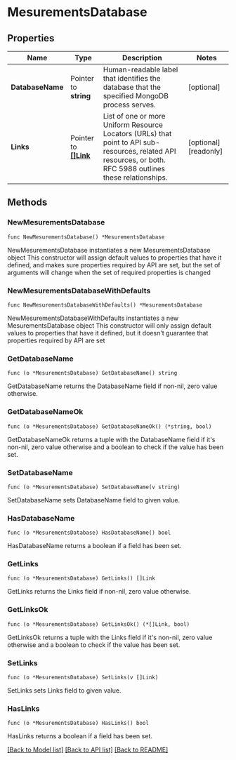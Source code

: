 # MesurementsDatabase

## Properties

Name | Type | Description | Notes
------------ | ------------- | ------------- | -------------
**DatabaseName** | Pointer to **string** | Human-readable label that identifies the database that the specified MongoDB process serves. | [optional] 
**Links** | Pointer to [**[]Link**](Link.md) | List of one or more Uniform Resource Locators (URLs) that point to API sub-resources, related API resources, or both. RFC 5988 outlines these relationships. | [optional] [readonly] 

## Methods

### NewMesurementsDatabase

`func NewMesurementsDatabase() *MesurementsDatabase`

NewMesurementsDatabase instantiates a new MesurementsDatabase object
This constructor will assign default values to properties that have it defined,
and makes sure properties required by API are set, but the set of arguments
will change when the set of required properties is changed

### NewMesurementsDatabaseWithDefaults

`func NewMesurementsDatabaseWithDefaults() *MesurementsDatabase`

NewMesurementsDatabaseWithDefaults instantiates a new MesurementsDatabase object
This constructor will only assign default values to properties that have it defined,
but it doesn't guarantee that properties required by API are set

### GetDatabaseName

`func (o *MesurementsDatabase) GetDatabaseName() string`

GetDatabaseName returns the DatabaseName field if non-nil, zero value otherwise.

### GetDatabaseNameOk

`func (o *MesurementsDatabase) GetDatabaseNameOk() (*string, bool)`

GetDatabaseNameOk returns a tuple with the DatabaseName field if it's non-nil, zero value otherwise
and a boolean to check if the value has been set.

### SetDatabaseName

`func (o *MesurementsDatabase) SetDatabaseName(v string)`

SetDatabaseName sets DatabaseName field to given value.

### HasDatabaseName

`func (o *MesurementsDatabase) HasDatabaseName() bool`

HasDatabaseName returns a boolean if a field has been set.
### GetLinks

`func (o *MesurementsDatabase) GetLinks() []Link`

GetLinks returns the Links field if non-nil, zero value otherwise.

### GetLinksOk

`func (o *MesurementsDatabase) GetLinksOk() (*[]Link, bool)`

GetLinksOk returns a tuple with the Links field if it's non-nil, zero value otherwise
and a boolean to check if the value has been set.

### SetLinks

`func (o *MesurementsDatabase) SetLinks(v []Link)`

SetLinks sets Links field to given value.

### HasLinks

`func (o *MesurementsDatabase) HasLinks() bool`

HasLinks returns a boolean if a field has been set.

[[Back to Model list]](../README.md#documentation-for-models) [[Back to API list]](../README.md#documentation-for-api-endpoints) [[Back to README]](../README.md)


